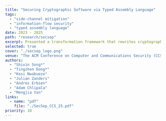 ```yaml
---
title: "Securing Cryptographic Software via Typed Assembly Language"
tags:
  - "side-channel mitigation"
  - "information-flow security"
  - "typed assembly language"
date: 2023 - 2025
path: "research/secsep"
excerpt: Presented a transformation framework that rewrites cryptographic assembly programs to separate secret and public stack data, facilitating secure speculation using hardware taint tracking.
selected: true
cover: "./secsep_logo.png"
venue: "The ACM Conference on Computer and Communications Security (CCS) 2025"
authors:
  - "Shixin Song*"
  - "Tingzhen Dong*"
  - "Kosi Nwabueze"
  - "Julian Zanders"
  - "Andres Erbsen"
  - "Adam Chlipala"
  - "Mengjia Yan"
links:
  - name: "pdf"
    file: "./SecSep_CCS_25.pdf"
priority: 10
---
```

